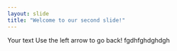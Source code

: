 ```yaml
---
layout: slide
title: "Welcome to our second slide!"
---
```

Your text
Use the left arrow to go back!
fgdhfghdghdgh
